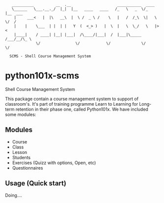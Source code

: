 ```
   __________          __  .__                     ___________  ____
   \______   \___.__._/  |_|  |__   ____   ____   /_   \   _  \/_   |__  ___
    |     ___<   |  |\   __\  |  \ /  _ \ /    \   |   /  /_\  \|   \  \/  /
    |    |    \___  | |  | |   Y  (  <_> )   |  \  |   \  \_/   \   |>    <
    |____|    / ____| |__| |___|  /\____/|___|  /  |___|\_____  /___/__/\_ \
              \/                \/            \/              \/          \/
  
  SCMS - Shell Course Management System
```

python101x-scms
==============

Shell Course Management System

This package contain a course management system to support of classroom's. It's part of training programme Learn to Learning for Long-term retention in their phase one, called Python101x. We have included some modules:

Modules
--------
 - Course
 - Class
 - Lesson
 - Students
 - Exercises (Quizz with options, Open, etc)
 - Questionnaires 
 

Usage (Quick start)
-------------------
Doing....

